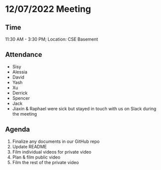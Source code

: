 # 12/07/2022 Meeting 

## Time
11:30 AM - 3:30 PM; Location: CSE Basement 

## Attendance
- Sisy
- Alessia
- David
- Yash
- Xu
- Derrick
- Spencer
- Jack
- Jiaxin & Raphael were sick but stayed in touch with us on Slack during the meeting

## Agenda
1. Finalize any documents in our GitHub repo
2. Update README
3. Film individual videos for private video
4. Plan & film public video
5. Film the rest of the private video
